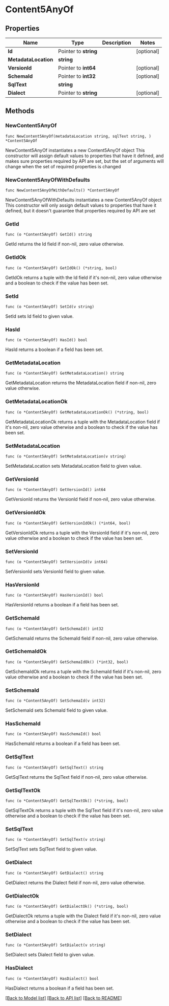 # Content5AnyOf

## Properties

Name | Type | Description | Notes
------------ | ------------- | ------------- | -------------
**Id** | Pointer to **string** |  | [optional] 
**MetadataLocation** | **string** |  | 
**VersionId** | Pointer to **int64** |  | [optional] 
**SchemaId** | Pointer to **int32** |  | [optional] 
**SqlText** | **string** |  | 
**Dialect** | Pointer to **string** |  | [optional] 

## Methods

### NewContent5AnyOf

`func NewContent5AnyOf(metadataLocation string, sqlText string, ) *Content5AnyOf`

NewContent5AnyOf instantiates a new Content5AnyOf object
This constructor will assign default values to properties that have it defined,
and makes sure properties required by API are set, but the set of arguments
will change when the set of required properties is changed

### NewContent5AnyOfWithDefaults

`func NewContent5AnyOfWithDefaults() *Content5AnyOf`

NewContent5AnyOfWithDefaults instantiates a new Content5AnyOf object
This constructor will only assign default values to properties that have it defined,
but it doesn't guarantee that properties required by API are set

### GetId

`func (o *Content5AnyOf) GetId() string`

GetId returns the Id field if non-nil, zero value otherwise.

### GetIdOk

`func (o *Content5AnyOf) GetIdOk() (*string, bool)`

GetIdOk returns a tuple with the Id field if it's non-nil, zero value otherwise
and a boolean to check if the value has been set.

### SetId

`func (o *Content5AnyOf) SetId(v string)`

SetId sets Id field to given value.

### HasId

`func (o *Content5AnyOf) HasId() bool`

HasId returns a boolean if a field has been set.

### GetMetadataLocation

`func (o *Content5AnyOf) GetMetadataLocation() string`

GetMetadataLocation returns the MetadataLocation field if non-nil, zero value otherwise.

### GetMetadataLocationOk

`func (o *Content5AnyOf) GetMetadataLocationOk() (*string, bool)`

GetMetadataLocationOk returns a tuple with the MetadataLocation field if it's non-nil, zero value otherwise
and a boolean to check if the value has been set.

### SetMetadataLocation

`func (o *Content5AnyOf) SetMetadataLocation(v string)`

SetMetadataLocation sets MetadataLocation field to given value.


### GetVersionId

`func (o *Content5AnyOf) GetVersionId() int64`

GetVersionId returns the VersionId field if non-nil, zero value otherwise.

### GetVersionIdOk

`func (o *Content5AnyOf) GetVersionIdOk() (*int64, bool)`

GetVersionIdOk returns a tuple with the VersionId field if it's non-nil, zero value otherwise
and a boolean to check if the value has been set.

### SetVersionId

`func (o *Content5AnyOf) SetVersionId(v int64)`

SetVersionId sets VersionId field to given value.

### HasVersionId

`func (o *Content5AnyOf) HasVersionId() bool`

HasVersionId returns a boolean if a field has been set.

### GetSchemaId

`func (o *Content5AnyOf) GetSchemaId() int32`

GetSchemaId returns the SchemaId field if non-nil, zero value otherwise.

### GetSchemaIdOk

`func (o *Content5AnyOf) GetSchemaIdOk() (*int32, bool)`

GetSchemaIdOk returns a tuple with the SchemaId field if it's non-nil, zero value otherwise
and a boolean to check if the value has been set.

### SetSchemaId

`func (o *Content5AnyOf) SetSchemaId(v int32)`

SetSchemaId sets SchemaId field to given value.

### HasSchemaId

`func (o *Content5AnyOf) HasSchemaId() bool`

HasSchemaId returns a boolean if a field has been set.

### GetSqlText

`func (o *Content5AnyOf) GetSqlText() string`

GetSqlText returns the SqlText field if non-nil, zero value otherwise.

### GetSqlTextOk

`func (o *Content5AnyOf) GetSqlTextOk() (*string, bool)`

GetSqlTextOk returns a tuple with the SqlText field if it's non-nil, zero value otherwise
and a boolean to check if the value has been set.

### SetSqlText

`func (o *Content5AnyOf) SetSqlText(v string)`

SetSqlText sets SqlText field to given value.


### GetDialect

`func (o *Content5AnyOf) GetDialect() string`

GetDialect returns the Dialect field if non-nil, zero value otherwise.

### GetDialectOk

`func (o *Content5AnyOf) GetDialectOk() (*string, bool)`

GetDialectOk returns a tuple with the Dialect field if it's non-nil, zero value otherwise
and a boolean to check if the value has been set.

### SetDialect

`func (o *Content5AnyOf) SetDialect(v string)`

SetDialect sets Dialect field to given value.

### HasDialect

`func (o *Content5AnyOf) HasDialect() bool`

HasDialect returns a boolean if a field has been set.


[[Back to Model list]](../README.md#documentation-for-models) [[Back to API list]](../README.md#documentation-for-api-endpoints) [[Back to README]](../README.md)


